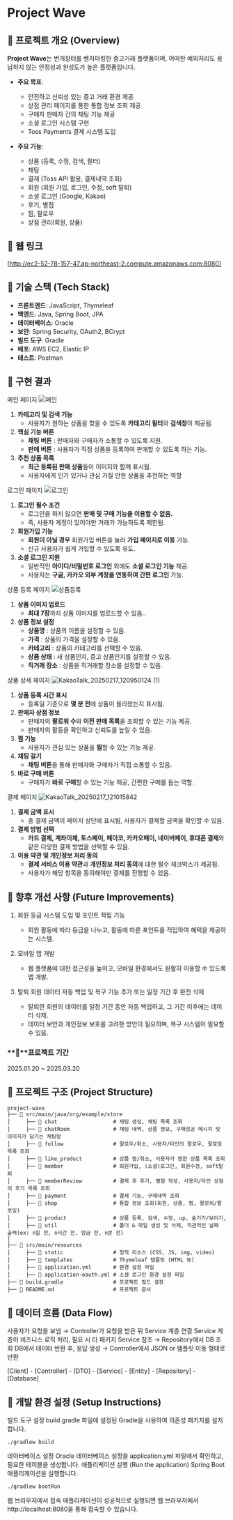 # Project Wave

## 📢 프로젝트 개요 (Overview)

**Project Wave**는 번개장터를 벤치마킹한 중고거래 플랫폼이며, 어떠한 예외처리도 용납하지 않는 안정성과 완성도가 높은 플랫폼입니다.

- **주요 목표**:
  - 안전하고 신뢰성 있는 중고 거래 환경 제공
  - 상점 관리 페이지를 통한 통합 정보 조회 제공
  - 구매자 판매자 간의 채팅 기능 제공
  - 소셜 로그인 시스템 구현
  - Toss Payments 결제 시스템 도입

- **주요 기능**:
  - 상품 (등록, 수정, 검색, 필터)
  - 채팅
  - 결제 (Toss API 활용, 결제내역 조회)
  - 회원 (회원 가입, 로그인, 수정, soft 탈퇴)
  - 소셜 로그인 (Google, Kakao)
  - 후기, 별점
  - 찜, 팔로우
  - 상점 관리(회원, 상품)

## 📌 웹 링크
[http://ec2-52-78-157-47.ap-northeast-2.compute.amazonaws.com:8080]

## 📌 기술 스택 (Tech Stack)

- **프론트엔드**: JavaScript, Thymeleaf
- **백엔드**: Java, Spring Boot, JPA
- **데이터베이스**: Oracle
- **보안**: Spring Security, OAuth2, BCrypt
- **빌드 도구**: Gradle
- **배포**: AWS EC2, Elastic IP
- **테스트**: Postman

## 🎯 구현 결과
메인 페이지
![메인](https://github.com/user-attachments/assets/5784f8bc-0be5-450b-83f5-1834d7a2aacf)
1. **카테고리 및 검색 기능**
    - 사용자가 원하는 상품을 찾을 수 있도록 **카테고리 필터**와 **검색창**이 제공됨.
2. **핵심 기능 버튼**
    - **채팅 버튼** : 판매자와 구매자가 소통할 수 있도록 지원.
    - **판매 버튼** : 사용자가 직접 상품을 등록하여 판매할 수 있도록 하는 기능.
3. **추천 상품 목록**
    - **최근 등록된 판매 상품**들이 이미지와 함께 표시됨.
    - 사용자에게 인기 있거나 관심 가질 만한 상품을 추천하는 역할
  
      
로그인 페이지
![로그인](https://github.com/user-attachments/assets/c6d4bf84-0f69-4904-84cd-5da6565a37c5)
1. **로그인 필수 조건**
    - 로그인을 하지 않으면 **판매 및 구매 기능을 이용할 수 없음.**
    - 즉, 사용자 계정이 있어야만 거래가 가능하도록 제한됨.
2. **회원가입 기능**
    - **회원이 아닐 경우** 회원가입 버튼을 눌러 **가입 페이지로 이동** 가능.
    - 신규 사용자가 쉽게 가입할 수 있도록 유도.
3. **소셜 로그인 지원**
    - 일반적인 **아이디/비밀번호 로그인** 외에도 **소셜 로그인 기능** 제공.
    - 사용자는 **구글, 카카오 외부 계정을 연동하여 간편 로그인** 가능.

상품 등록 페이지
![상품등록](https://github.com/user-attachments/assets/96e533c6-5d70-4ea7-becf-b4dcb2a1c4b5)
1. **상품 이미지 업로드**
    - **최대 7장**까지 상품 이미지를 업로드할 수 있음..
2. **상품 정보 설정**
    - **상품명** : 상품의 이름을 설정할 수 있음.
    - **가격** : 상품의 가격을 설정할 수 있음.
    - **카테고리** : 상품의 카테고리를 선택할 수 있음.
    - **상품 상태** : 새 상품인지, 중고 상품인지를  설정할 수 있음.
    - **직거래 장소** : 상품을 직거래할 장소를 설정할 수 있음.

상품 상세 페이지
![KakaoTalk_20250217_120950124 (1)](https://github.com/user-attachments/assets/b2030ab7-bbb6-4660-97c1-5aee9cfde7ed)
1. **상품 등록 시간 표시**
    - 등록일 기준으로 **몇 분 전**에 상품이 올라왔는지 표시됨.
2. **판매자 상점 정보**
    - 판매자의 **팔로워 수**와 **이전 판매 목록**을 조회할 수 있는 기능 제공.
    - 판매자의 활동을 확인하고 신뢰도를 높일 수 있음.
3. **찜 기능**
    - 사용자가 관심 있는 상품을 **찜**할 수 있는 기능 제공.
4. **채팅 걸기**
    - **채팅 버튼**을 통해 판매자와 구매자가 직접 소통할 수 있음.
5. **바로 구매 버튼**
    - 구매자가 **바로 구매**할 수 있는 기능 제공, 간편한 구매를 돕는 역할.

결제 페이지
![KakaoTalk_20250217_121015842](https://github.com/user-attachments/assets/291e05ac-564b-4e86-97a3-8c4c3283f44b)
1. **결제 금액 표시**
    - 총 결제 금액이 페이지 상단에 표시됨, 사용자가 결제할 금액을 확인할 수 있음.
2. **결제 방법 선택**
    - **카드 결제, 계좌이체, 토스페이, 페이코, 카카오페이, 네이버페이, 휴대폰 결제**와 같은 다양한 결제 방법을 선택할 수 있음.
3. **이용 약관 및 개인정보 처리 동의**
    - **결제 서비스 이용 약관**과 **개인정보 처리 동의**에 대한 필수 체크박스가 제공됨.
    - 사용자가 해당 항목을 동의해야만 결제를 진행할 수 있음.
  

## 📌 향후 개선 사항 (Future Improvements)
1. 회원 등급 시스템 도입 및 포인트 적립 기능
    - 회원 활동에 따라 등급을 나누고, 활동에 따른 포인트를 적립하여 혜택을 제공하는 시스템.
    
2. 모바일 앱 개발
    - 웹 플랫폼에 대한 접근성을 높이고, 모바일 환경에서도 원활히 이용할 수 있도록 앱 개발.
    
3. 탈퇴 회원 데이터 자동 백업 및 복구 기능 추가 또는 일정 기간 후 완전 삭제
    - 탈퇴한 회원의 데이터를 일정 기간 동안 자동 백업하고, 그 기간 이후에는 데이터 삭제.
    - 데이터 보안과 개인정보 보호를 고려한 방안이 필요하며, 복구 시스템이 필요할 수 있음.

### **📆**프로젝트 기간

2025.01.20 ~ 2025.03.20

## 📌 프로젝트 구조 (Project Structure)

```plaintext
project-wave
├── 📂 src/main/java/org/example/store
│     ├── 📂 chat                  # 채팅 생성, 채팅 목록 조회
│     ├── 📂 chatRoom              # 채팅 내역, 상품 정보, 구매성공 메시지 및 이미지가 담기는 채팅방
│     ├── 📂 follow                # 팔로우/취소, 사용자/타인의 팔로우, 팔로잉 목록 조회
│     ├── 📂 like_product          # 상품 찜/취소, 사용자가 찜한 상품 목록 조회
│     ├── 📂 member                # 회원가입, (소셜)로그인, 회원수정, soft탈퇴
│     ├── 📂 memberReview          # 결제 후 후기, 별점 작성, 사용자/타인 상점의 후기 목록 조회
│     ├── 📂 payment               # 결제 기능, 구매내역 조회
│     ├── 📂 shop                  # 통합 정보 조회(회원, 상품, 찜, 팔로워/팔로잉)
│     ├── 📂 product               # 상품 등록, 검색, 수정, up, 숨기기/보이기, 
│     ├── 📂 util                  # 폴더 & 파일 생성 및 삭제, 직관적인 날짜 출력(ex: n일 전, n시간 전, 방금 전, n분 전)
│
├── 📂 src/main/resources
│     ├── 📂 static                # 정적 리소스 (CSS, JS, img, video)
│     ├── 📂 templates             # Thymeleaf 템플릿 (HTML 뷰)
│     ├── 📄 application.yml       # 환경 설정 파일
│     ├── 📄 application-oauth.yml # 소셜 로그인 환경 설정 파일
├── 📄 build.gradle                # 프로젝트 빌드 설정
├── 📄 README.md                   # 프로젝트 문서

```

## 📌 데이터 흐름 (Data Flow)
사용자가 요청을 보냄 → Controller가 요청을 받은 뒤 Service 계층 연결
Service 계층이 비즈니스 로직 처리, 필요 시 타 패키지 Service 참조 → Repository에서 DB 조회
DB에서 데이터 반환 후, 응답 생성 → Controller에서 JSON or 템플릿 이동 형태로 반환

[Client] - [Controller] - [DTO] - [Service] - [Entity] - [Repository] - [Database]
  
## 📌 개발 환경 설정 (Setup Instructions)

빌드 도구 설정
build.gradle 파일에 설정된 Gradle을 사용하여 의존성 패키지를 설치합니다.
```plaintext
./gradlew build
```

데이터베이스 설정
Oracle 데이터베이스 설정을 application.yml 파일에서 확인하고, 필요한 테이블을 생성합니다.
애플리케이션 실행 (Run the application)
Spring Boot 애플리케이션을 실행합니다.
```plaintext
./gradlew bootRun
```
웹 브라우저에서 접속
애플리케이션이 성공적으로 실행되면 웹 브라우저에서 http://localhost:8080을 통해 접속할 수 있습니다.
